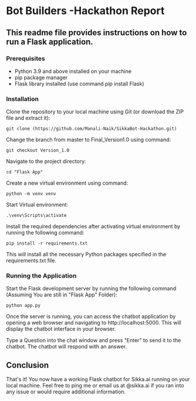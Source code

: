 # Bot Builders -Hackathon Report

## This readme file provides instructions on how to run a Flask application.

### Prerequisites

- Python 3.9 and above installed on your machine
- pip package manager
- Flask library installed (use command pip install Flask)


### Installation

Clone the repository to your local machine using Git (or download the ZIP file and extract it):

    git clone (https://github.com/Manali-Naik/SikkaBot-Hackathon.git)

Change the branch from master to Final_Version1.0 using command:

    git checkout Version_1.0

Navigate to the project directory:

    cd "Flask App"

Create a new virtual environment using command:

    python -m venv venv

Start Virtual environment:

    .\venv\Scripts\activate

Install the required dependencies after activating virtual environment by running the following command:

    pip install -r requirements.txt

This will install all the necessary Python packages specified in the requirements.txt file.

### Running the Application

Start the Flask development server by running the following command (Assuming You are still in "Flask App" Folder):

    python app.py

Once the server is running, you can access the chatbot application by opening a web browser and navigating to http://localhost:5000. This will display the chatbot interface in your browser.

Type a Question into the chat window and press "Enter" to send it to the chatbot. The chatbot will respond with an answer.

## Conclusion

That's it! You now have a working Flask chatbot for Sikka.ai running on your local machine. Feel free to ping me or email us at @sikka.ai if you ran into any issue or would require additional information.